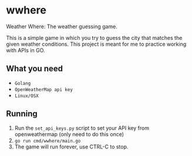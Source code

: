 # wwhere
Weather Where: The weather guessing game.

This is a simple game in which you try to guess the city that matches the given weather conditions. This project is meant for me to practice working with APIs in GO.

## What you need
- `Golang`
- `OpenWeatherMap api key`
- `Linux/OSX`

## Running
1. Run the `set_api_keys.py` script to set your API key from openweathermap (only need to do this once)
2. `go run cmd/wwhere/main.go`
3. The game will run forever, use CTRL-C to stop.
